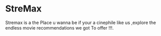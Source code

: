 # StreMax
Stremax is a the Place u wanna be if your a cinephile like us ,explore the endless movie recommendations  we got To offer !!!.
